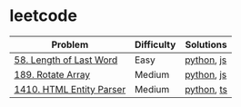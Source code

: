 # leetcode

| Problem                                                                       | Difficulty | Solutions                                                                            |
| ----------------------------------------------------------------------------- | ---------- | ------------------------------------------------------------------------------------ |
| [58. Length of Last Word](https://leetcode.com/problems/length-of-last-word/) | Easy       | [python](/python/58_length-of-last-word.py), [js](/python/58_length-of-last-word.py) |
| [189. Rotate Array](https://leetcode.com/problems/rotate-array/)              | Medium     | [python](/python/189_rotate-array.py), [js](/js/189_rotate-array.js)                  |
| [1410. HTML Entity Parser](https://leetcode.com/problems/html-entity-parser/) | Medium     | [python](/python/1410_html-entity-parser.py), [ts](/ts/1410_html-entity-parser.py)    |
